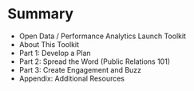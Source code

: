 # Summary

* Open Data / Performance Analytics Launch Toolkit
* About This Toolkit
* Part 1: Develop a Plan
* Part 2: Spread the Word (Public Relations 101)
* Part 3: Create Engagement and Buzz
* Appendix: Additional Resources

